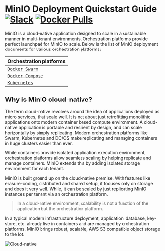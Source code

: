 # MinIO Deployment Quickstart Guide [![Slack](https://slack.min.io/slack?type=svg)](https://slack.min.io) [![Docker Pulls](https://img.shields.io/docker/pulls/minio/minio.svg?maxAge=604800)](https://hub.docker.com/r/minio/minio/)

MinIO is a cloud-native application designed to scale in a sustainable manner in multi-tenant environments. Orchestration platforms provide perfect launchpad for MinIO to scale. Below is the list of MinIO deployment documents for various orchestration platforms:

| Orchestration platforms|
|:---|
| [`Docker Swarm`](https://docs.min.io/docs/deploy-minio-on-docker-swarm) |
| [`Docker Compose`](https://docs.min.io/docs/deploy-minio-on-docker-compose) |
| [`Kubernetes`](https://docs.min.io/docs/deploy-minio-on-kubernetes) |

## Why is MinIO cloud-native?
The term cloud-native revolves around the idea of applications deployed as micro services, that scale well. It is not about just retrofitting monolithic applications onto modern container based compute environment. A cloud-native application is portable and resilient by design, and can scale horizontally by simply replicating. Modern orchestration platforms like Swarm, Kubernetes and DC/OS make replicating and managing containers in huge clusters easier than ever.

While containers provide isolated application execution environment, orchestration platforms allow seamless scaling by helping replicate and manage containers. MinIO extends this by adding isolated storage environment for each tenant.

MinIO is built ground up on the cloud-native premise. With features like erasure-coding, distributed and shared setup, it focuses only on storage and does it very well. While, it can be scaled by just replicating MinIO instances per tenant via an orchestration platform.  

> In a cloud-native environment, scalability is not a function of the application but the orchestration platform.

In a typical modern infrastructure deployment, application, database, key-store, etc. already live in containers and are managed by orchestration platforms. MinIO brings robust, scalable, AWS S3 compatible object storage to the lot.

![Cloud-native](https://github.com/blastbao/minio/blob/master/docs/screenshots/Minio_Cloud_Native_Arch.jpg?raw=true)
